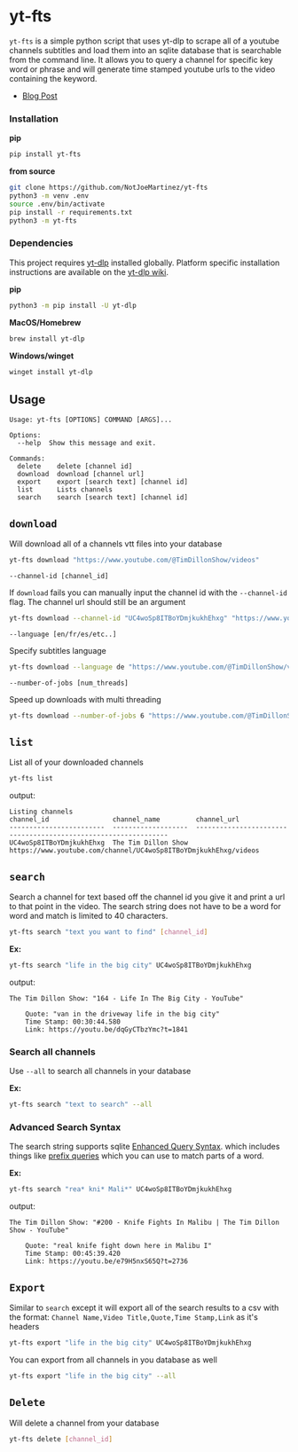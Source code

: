 
# yt-fts 
`yt-fts` is a simple python script that uses yt-dlp to scrape all of a youtube channels subtitles
and load them into an sqlite database that is searchable from the command line. It allows you to
query a channel for specific key word or phrase and will generate time stamped youtube urls to
the video containing the keyword. 

- [Blog Post](https://notjoemartinez.com/blog/youtube_full_text_search/)

### Installation 

**pip**
```bash
pip install yt-fts
```

**from source**
```bash
git clone https://github.com/NotJoeMartinez/yt-fts
python3 -m venv .env
source .env/bin/activate
pip install -r requirements.txt
python3 -m yt-fts
```

### Dependencies 
This project requires [yt-dlp](https://github.com/yt-dlp/yt-dlp) installed globally. Platform specific installation instructions are available on the [yt-dlp wiki](https://github.com/yt-dlp/yt-dlp/wiki/Installation). 

**pip**
```bash
python3 -m pip install -U yt-dlp
```
**MacOS/Homebrew**
```bash
brew install yt-dlp
```
**Windows/winget**
```bash
winget install yt-dlp
```

## Usage 
```
Usage: yt-fts [OPTIONS] COMMAND [ARGS]...

Options:
  --help  Show this message and exit.

Commands:
  delete    delete [channel id]
  download  download [channel url]
  export    export [search text] [channel id]
  list      Lists channels
  search    search [search text] [channel id]
```

## `download`
Will download all of a channels vtt files into your database 
```bash
yt-fts download "https://www.youtube.com/@TimDillonShow/videos"
```

`--channel-id [channel_id]`

If `download` fails you can manually input the channel id with the `--channel-id` flag.
The channel url should still be an argument 
```bash
yt-fts download --channel-id "UC4woSp8ITBoYDmjkukhEhxg" "https://www.youtube.com/@TimDillonShow/videos" 
```

`--language [en/fr/es/etc..]`

Specify subtitles language 
```bash
yt-fts download --language de "https://www.youtube.com/@TimDillonShow/videos" 
```

`--number-of-jobs [num_threads]`

Speed up downloads with multi threading 
```bash
yt-fts download --number-of-jobs 6 "https://www.youtube.com/@TimDillonShow/videos"
```

## `list`
List all of your downloaded channels 
```bash
yt-fts list
```

output:
```
Listing channels
channel_id                channel_name         channel_url
------------------------  -------------------  ---------------------------------------------------------------
UC4woSp8ITBoYDmjkukhEhxg  The Tim Dillon Show  https://www.youtube.com/channel/UC4woSp8ITBoYDmjkukhEhxg/videos
```

## `search`
Search a channel for text based off the channel id you give it and 
print a url to that point in the video. The search string does not 
have to be a word for word and match is limited to 40 characters. 

```bash
yt-fts search "text you want to find" [channel_id]
```
**Ex:**
```bash
yt-fts search "life in the big city" UC4woSp8ITBoYDmjkukhEhxg 
```
output:
```
The Tim Dillon Show: "164 - Life In The Big City - YouTube"

    Quote: "van in the driveway life in the big city"
    Time Stamp: 00:30:44.580
    Link: https://youtu.be/dqGyCTbzYmc?t=1841
```

### Search all channels 
Use `--all` to search all channels in your database 

**Ex:**
```bash
yt-fts search "text to search" --all
```

### Advanced Search Syntax

The search string supports sqlite [Enhanced Query Syntax](https://www.sqlite.org/fts3.html#full_text_index_queries).
which includes things like [prefix queries](https://www.sqlite.org/fts3.html#termprefix) which you can use to match parts of a word.  

**Ex:**

```bash
yt-fts search "rea* kni* Mali*" UC4woSp8ITBoYDmjkukhEhxg 
```
output:
```
The Tim Dillon Show: "#200 - Knife Fights In Malibu | The Tim Dillon Show - YouTube"

    Quote: "real knife fight down here in Malibu I"
    Time Stamp: 00:45:39.420
    Link: https://youtu.be/e79H5nxS65Q?t=2736
```

## `Export`
Similar to `search` except it will export all of the search results to a csv 
with the format: `Channel Name,Video Title,Quote,Time Stamp,Link` as it's headers

```bash
yt-fts export "life in the big city" UC4woSp8ITBoYDmjkukhEhxg 
```

You can export from all channels in you database as well
```bash
yt-fts export "life in the big city" --all
```

## `Delete` 
Will delete a channel from your database 
```bash
yt-fts delete [channel_id]
```
